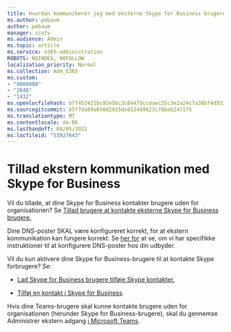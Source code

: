 ```yaml
---
title: Hvordan kommunikerer jeg med eksterne Skype for Business brugere
ms.author: pebaum
author: pebaum
manager: scotv
ms.audience: Admin
ms.topic: article
ms.service: o365-administration
ROBOTS: NOINDEX, NOFOLLOW
localization_priority: Normal
ms.collection: Adm_O365
ms.custom:
- "4000008"
- "2646"
- "1432"
ms.openlocfilehash: b7f452431bc92e5bc3c8447dccdaec25c3e2a24c7a38bf4d933d3f125e4d2d35
ms.sourcegitcommit: b5f7da89a650d2915dc652449623c78be6247175
ms.translationtype: MT
ms.contentlocale: da-DK
ms.lasthandoff: 08/05/2021
ms.locfileid: "53927643"
---
```

# <a name="allow-external-communications-with-skype-for-business"></a>Tillad ekstern kommunikation med Skype for Business 

Vil du tillade, at dine Skype for Business kontakter brugere uden for organisationen? Se [Tillad brugere at kontakte eksterne Skype for Business brugere.](https://docs.microsoft.com/skypeforbusiness/set-up-skype-for-business-online/allow-users-to-contact-external-skype-for-business-users)

Dine DNS-poster SKAL være konfigureret korrekt, for at ekstern kommunikation kan fungere korrekt. Se [her for](https://docs.microsoft.com/microsoft-365/admin/get-help-with-domains/set-up-your-domain-host-specific-instructions) at se, om vi har specifikke instruktioner til at konfigurere DNS-poster hos din udbyder. 

Vil du kun aktivere dine Skype for Business-brugere til at kontakte Skype forbrugere? Se:

- [Lad Skype for Business brugere tilføje Skype kontakter.](https://docs.microsoft.com/skypeforbusiness/set-up-skype-for-business-online/let-skype-for-business-users-add-skype-contacts) 

- [Tilføj en kontakt i Skype for Business](https://support.office.com/article/add-a-contact-in-skype-for-business-89338023-2adf-4f5c-90b6-f8b6f72fadd1).


Hvis dine Teams-brugere skal kunne kontakte brugere uden for organisationen (herunder Skype for Business-brugere), skal du gennemse Administrer ekstern adgang [i Microsoft Teams](https://docs.microsoft.com/microsoftteams/let-your-teams-users-communicate-with-other-people). 